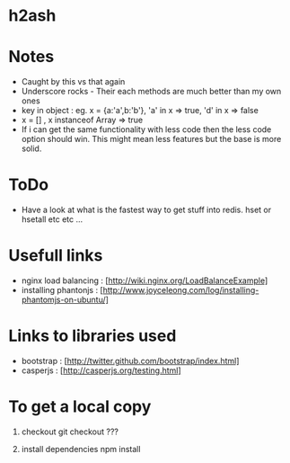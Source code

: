 h2ash
=====

Notes
======
* Caught by this vs that again
* Underscore rocks - Their each methods are much better than my own ones
* key in object : eg. x = {a:'a',b:'b'}, 'a' in x => true, 'd' in x => false 
* x = [] , x instanceof Array => true
* If i can get the same functionality with less code then the less code option should win. This might mean less
  features but the base is more solid.
  
ToDo
=====
* Have a look at what is the fastest way to get stuff into redis. hset or hsetall etc etc ...  
  

Usefull links
=============
* nginx load balancing : [http://wiki.nginx.org/LoadBalanceExample]
* installing phantonjs : [http://www.joyceleong.com/log/installing-phantomjs-on-ubuntu/]

Links to libraries used
=======================
* bootstrap : [http://twitter.github.com/bootstrap/index.html]
* casperjs : [http://casperjs.org/testing.html]


To get a local copy 
===================
1) checkout 
   git checkout ???

2) install dependencies
   npm install
   
   

